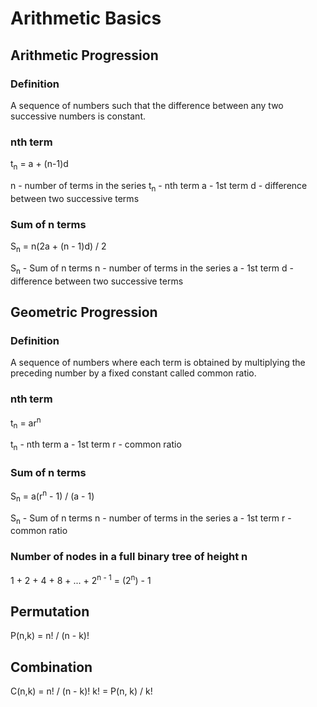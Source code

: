 # Arithmetic Basics

## Arithmetic Progression

### Definition

A sequence of numbers such that the difference between any two successive numbers is constant.

### nth term

t<sub>n</sub> = a + (n-1)d

n - number of terms in the series
t<sub>n</sub> - nth term
a - 1st term
d - difference between two successive terms

### Sum of n terms

S<sub>n</sub> = n(2a + (n - 1)d) / 2

S<sub>n</sub> - Sum of n terms
n - number of terms in the series
a - 1st term
d - difference between two successive terms

## Geometric Progression

### Definition

A sequence of numbers where each term is obtained by multiplying the preceding number by a fixed constant called common ratio.

### nth term

t<sub>n</sub> = ar<sup>n</sup>

t<sub>n</sub> - nth term
a - 1st term
r - common ratio

### Sum of n terms

S<sub>n</sub> = a(r<sup>n</sup> - 1) / (a - 1)

S<sub>n</sub> - Sum of n terms
n - number of terms in the series
a - 1st term
r - common ratio

### Number of nodes in a full binary tree of height n

1 + 2 + 4 + 8 + ... + 2<sup>n - 1</sup> = (2<sup>n</sup>) - 1

## Permutation

P(n,k) = n! / (n - k)!

## Combination

C(n,k) = n! / (n - k)! k! = P(n, k) / k!